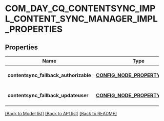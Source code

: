 # COM_DAY_CQ_CONTENTSYNC_IMPL_CONTENT_SYNC_MANAGER_IMPL_PROPERTIES

## Properties
Name | Type | Description | Notes
------------ | ------------- | ------------- | -------------
**contentsync_fallback_authorizable** | [**CONFIG_NODE_PROPERTY_STRING**](configNodePropertyString.md) |  | [optional] [default to null]
**contentsync_fallback_updateuser** | [**CONFIG_NODE_PROPERTY_STRING**](configNodePropertyString.md) |  | [optional] [default to null]

[[Back to Model list]](../README.md#documentation-for-models) [[Back to API list]](../README.md#documentation-for-api-endpoints) [[Back to README]](../README.md)


